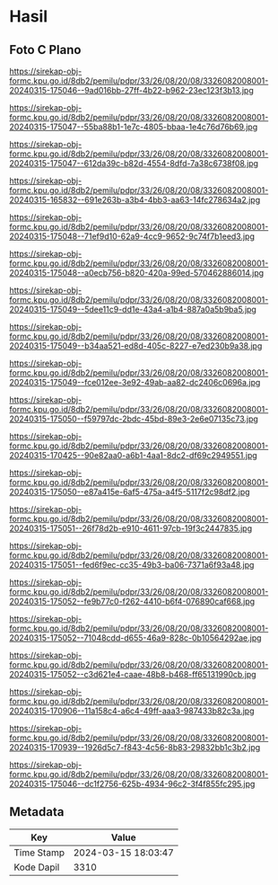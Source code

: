 # Hasil

## Foto C Plano

https://sirekap-obj-formc.kpu.go.id/8db2/pemilu/pdpr/33/26/08/20/08/3326082008001-20240315-175046--9ad016bb-27ff-4b22-b962-23ec123f3b13.jpg

https://sirekap-obj-formc.kpu.go.id/8db2/pemilu/pdpr/33/26/08/20/08/3326082008001-20240315-175047--55ba88b1-1e7c-4805-bbaa-1e4c76d76b69.jpg

https://sirekap-obj-formc.kpu.go.id/8db2/pemilu/pdpr/33/26/08/20/08/3326082008001-20240315-175047--612da39c-b82d-4554-8dfd-7a38c6738f08.jpg

https://sirekap-obj-formc.kpu.go.id/8db2/pemilu/pdpr/33/26/08/20/08/3326082008001-20240315-165832--691e263b-a3b4-4bb3-aa63-14fc278634a2.jpg

https://sirekap-obj-formc.kpu.go.id/8db2/pemilu/pdpr/33/26/08/20/08/3326082008001-20240315-175048--71ef9d10-62a9-4cc9-9652-9c74f7b1eed3.jpg

https://sirekap-obj-formc.kpu.go.id/8db2/pemilu/pdpr/33/26/08/20/08/3326082008001-20240315-175048--a0ecb756-b820-420a-99ed-570462886014.jpg

https://sirekap-obj-formc.kpu.go.id/8db2/pemilu/pdpr/33/26/08/20/08/3326082008001-20240315-175049--5dee11c9-dd1e-43a4-a1b4-887a0a5b9ba5.jpg

https://sirekap-obj-formc.kpu.go.id/8db2/pemilu/pdpr/33/26/08/20/08/3326082008001-20240315-175049--b34aa521-ed8d-405c-8227-e7ed230b9a38.jpg

https://sirekap-obj-formc.kpu.go.id/8db2/pemilu/pdpr/33/26/08/20/08/3326082008001-20240315-175049--fce012ee-3e92-49ab-aa82-dc2406c0696a.jpg

https://sirekap-obj-formc.kpu.go.id/8db2/pemilu/pdpr/33/26/08/20/08/3326082008001-20240315-175050--f59797dc-2bdc-45bd-89e3-2e6e07135c73.jpg

https://sirekap-obj-formc.kpu.go.id/8db2/pemilu/pdpr/33/26/08/20/08/3326082008001-20240315-170425--90e82aa0-a6b1-4aa1-8dc2-df69c2949551.jpg

https://sirekap-obj-formc.kpu.go.id/8db2/pemilu/pdpr/33/26/08/20/08/3326082008001-20240315-175050--e87a415e-6af5-475a-a4f5-5117f2c98df2.jpg

https://sirekap-obj-formc.kpu.go.id/8db2/pemilu/pdpr/33/26/08/20/08/3326082008001-20240315-175051--26f78d2b-e910-4611-97cb-19f3c2447835.jpg

https://sirekap-obj-formc.kpu.go.id/8db2/pemilu/pdpr/33/26/08/20/08/3326082008001-20240315-175051--fed6f9ec-cc35-49b3-ba06-7371a6f93a48.jpg

https://sirekap-obj-formc.kpu.go.id/8db2/pemilu/pdpr/33/26/08/20/08/3326082008001-20240315-175052--fe9b77c0-f262-4410-b6f4-076890caf668.jpg

https://sirekap-obj-formc.kpu.go.id/8db2/pemilu/pdpr/33/26/08/20/08/3326082008001-20240315-175052--71048cdd-d655-46a9-828c-0b10564292ae.jpg

https://sirekap-obj-formc.kpu.go.id/8db2/pemilu/pdpr/33/26/08/20/08/3326082008001-20240315-175052--c3d621e4-caae-48b8-b468-ff65131990cb.jpg

https://sirekap-obj-formc.kpu.go.id/8db2/pemilu/pdpr/33/26/08/20/08/3326082008001-20240315-170906--11a158c4-a6c4-49ff-aaa3-987433b82c3a.jpg

https://sirekap-obj-formc.kpu.go.id/8db2/pemilu/pdpr/33/26/08/20/08/3326082008001-20240315-170939--1926d5c7-f843-4c56-8b83-29832bb1c3b2.jpg

https://sirekap-obj-formc.kpu.go.id/8db2/pemilu/pdpr/33/26/08/20/08/3326082008001-20240315-175046--dc1f2756-625b-4934-96c2-3f4f855fc295.jpg


## Metadata

| Key        | Value               |
| ---------- | ------------------- |
| Time Stamp | 2024-03-15 18:03:47 |
| Kode Dapil | 3310                |



